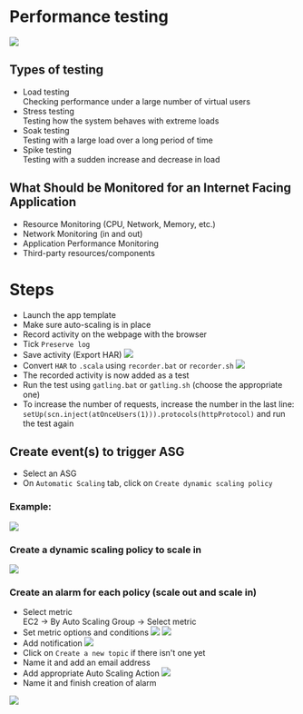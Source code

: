 # Performance testing
![](img/diagram.png)
## Types of testing
- Load testing<br>
Checking performance under a large number of virtual users
- Stress testing<br>
Testing how the system behaves with extreme loads
- Soak testing<br>
Testing with a large load over a long period of time
- Spike testing<br>
Testing with a sudden increase and decrease in load

## What Should be Monitored for an Internet Facing Application
- Resource Monitoring (CPU, Network, Memory, etc.)
- Network Monitoring (in and out)
- Application Performance Monitoring
- Third-party resources/components


# Steps
- Launch the app template
- Make sure auto-scaling is in place
- Record activity on the webpage with the browser
- Tick `Preserve log`
- Save activity (Export HAR)
![](img/1.png)
- Convert `HAR` to `.scala` using `recorder.bat` or `recorder.sh`
![](img/2.png)
- The recorded activity is now added as a test
- Run the test using `gatling.bat` or `gatling.sh` (choose the appropriate one)
- To increase the number of requests, increase the number in the last line: `setUp(scn.inject(atOnceUsers(1))).protocols(httpProtocol)` and run the test again

## Create event(s) to trigger ASG
- Select an ASG 
- On `Automatic Scaling` tab, click on `Create dynamic scaling policy`
### Example:
![](img/3.png)

### Create a dynamic scaling policy to scale in
![](img/6.png)

### Create an alarm for each policy (scale out and scale in)
- Select metric<br>
EC2 -> By Auto Scaling Group -> Select metric
- Set metric options and conditions
![](img/4.png)
![](img/5.png)
- Add notification
![](img/9.png)
- Click on `Create a new topic` if there isn't one yet
- Name it and add an email address
- Add appropriate Auto Scaling Action
![](img/10.png)
- Name it and finish creation of alarm

![](img/diagram2.png)

